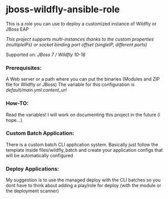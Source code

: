 # jboss-wildfly-ansible-role

This is a role you can use to deploy a customized instance of Wildfly or JBoss EAP

_This project supports multi-instances thanks to the custom properties (multipleIPs) or socket binding port offset (singleIP, different ports)_

Supported on:
_JBoss 7 / Wildfly 10-16_

### Prerequisites:

A Web server or a path where you can put the binaries (Modules and ZIP file for Wildfly or JBoss)
The variable for this configuration is *default/main.yml:content_url*

### How-TO:

Read the variables! I will work on documenting this project in the future (i hope...).

### Custom Batch Application:

There is a custom batch CLI application system.
Basically just follow the template inside files/wildfly_batch and create your application configs that will be automatically configured

### Deploy Applications:

My suggestion is to use the managed deploy with the CLI batches so you dont have to think about adding a play/role for deploy (with the module or the deployment scanner)
